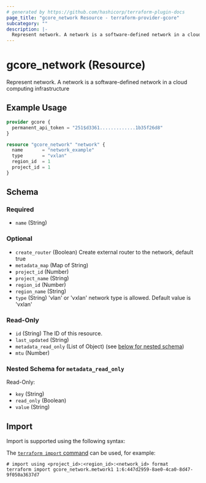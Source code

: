 ```yaml
---
# generated by https://github.com/hashicorp/terraform-plugin-docs
page_title: "gcore_network Resource - terraform-provider-gcore"
subcategory: ""
description: |-
  Represent network. A network is a software-defined network in a cloud computing infrastructure
---
```


# gcore_network (Resource)

Represent network. A network is a software-defined network in a cloud computing infrastructure

## Example Usage

```terraform
provider gcore {
  permanent_api_token = "251$d3361.............1b35f26d8"
}

resource "gcore_network" "network" {
  name       = "network_example"
  type       = "vxlan"
  region_id  = 1
  project_id = 1
}
```

<!-- schema generated by tfplugindocs -->
## Schema

### Required

- `name` (String)

### Optional

- `create_router` (Boolean) Create external router to the network, default true
- `metadata_map` (Map of String)
- `project_id` (Number)
- `project_name` (String)
- `region_id` (Number)
- `region_name` (String)
- `type` (String) 'vlan' or 'vxlan' network type is allowed. Default value is 'vxlan'

### Read-Only

- `id` (String) The ID of this resource.
- `last_updated` (String)
- `metadata_read_only` (List of Object) (see [below for nested schema](#nestedatt--metadata_read_only))
- `mtu` (Number)

<a id="nestedatt--metadata_read_only"></a>
### Nested Schema for `metadata_read_only`

Read-Only:

- `key` (String)
- `read_only` (Boolean)
- `value` (String)

## Import

Import is supported using the following syntax:

The [`terraform import` command](https://developer.hashicorp.com/terraform/cli/commands/import) can be used, for example:

```shell
# import using <project_id>:<region_id>:<network_id> format
terraform import gcore_network.metwork1 1:6:447d2959-8ae0-4ca0-8d47-9f050a3637d7
```
